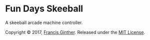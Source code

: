# Fun Days Skeeball

A skeeball arcade machine controller.

Copyright © 2017, [Francis Ginther](https://github.com/fginther).
Released under the [MIT License](LICENSE).
